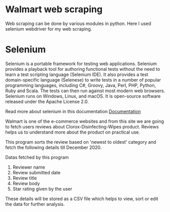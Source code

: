 # Walmart web scraping
Web scraping can be done by various modules in python. Here I used selenium webdriver for my web scraping.

# Selenium
Selenium is a portable framework for testing web applications. Selenium provides a playback tool for authoring functional tests without the need to learn a test scripting language (Selenium IDE). It also provides a test domain-specific language (Selenese) to write tests in a number of popular programming languages, including C#, Groovy, Java, Perl, PHP, Python, Ruby and Scala. The tests can then run against most modern web browsers. Selenium runs on Windows, Linux, and macOS. It is open-source software released under the Apache License 2.0.

Read more about selenium in this documentation
[Documentation](https://www.selenium.dev/documentation/)

Walmart is one of the e-commerce websites and from this site we are going to fetch users reviews about Clorox-Disinfecting-Wipes product. Reviews helps us to understand more about the product on practical use.

This program sorts the review based on 'newest to oldest' category and fetch the following details till December 2020.

Datas fetched by this program
1) Reviewer name
2) Review submitted date
3) Review title
4) Review body
5) Star rating given by the user

These details will be stored as a CSV file which helps to view, sort or edit the data for further analysis.
